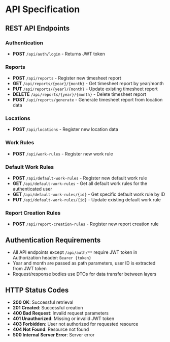 # API Specification

## REST API Endpoints

### Authentication
- **POST** `/api/auth/login` - Returns JWT token

### Reports
- **POST** `/api/reports` - Register new timesheet report
- **GET** `/api/reports/{year}/{month}` - Get timesheet report by year/month
- **PUT** `/api/reports/{year}/{month}` - Update existing timesheet report
- **DELETE** `/api/reports/{year}/{month}` - Delete timesheet report
- **POST** `/api/reports/generate` - Generate timesheet report from location data

### Locations
- **POST** `/api/locations` - Register new location data

### Work Rules
- **POST** `/api/work-rules` - Register new work rule

### Default Work Rules
- **POST** `/api/default-work-rules` - Register new default work rule
- **GET** `/api/default-work-rules` - Get all default work rules for the authenticated user
- **GET** `/api/default-work-rules/{id}` - Get specific default work rule by ID
- **PUT** `/api/default-work-rules/{id}` - Update existing default work rule

### Report Creation Rules
- **POST** `/api/report-creation-rules` - Register new report creation rule

## Authentication Requirements
- All API endpoints except `/api/auth/**` require JWT token in Authorization header: `Bearer {token}`
- Year and month are passed as path parameters, user ID is extracted from JWT token
- Request/response bodies use DTOs for data transfer between layers

## HTTP Status Codes
- **200 OK**: Successful retrieval
- **201 Created**: Successful creation
- **400 Bad Request**: Invalid request parameters
- **401 Unauthorized**: Missing or invalid JWT token
- **403 Forbidden**: User not authorized for requested resource
- **404 Not Found**: Resource not found
- **500 Internal Server Error**: Server error
